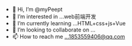 - 👋 Hi, I’m @myPeept
- 👀 I’m interested in ...web前端开发
- 🌱 I’m currently learning ...HTML+css+js+Vue
- 💞️ I’m looking to collaborate on ...
- 📫 How to reach me ...1853559406@qq.com

<!---
myPeept/myPeept is a ✨ special ✨ repository because its `README.md` (this file) appears on your GitHub profile.
You can click the Preview link to take a look at your changes.
--->
